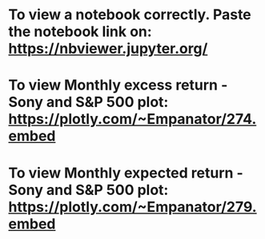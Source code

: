# To view a notebook correctly. Paste the notebook link on: <br /> https://nbviewer.jupyter.org/
# To view Monthly excess return - Sony and S&P 500 plot: <br /> https://plotly.com/~Empanator/274.embed
# To view Monthly expected return - Sony and S&P 500 plot: <br /> https://plotly.com/~Empanator/279.embed
